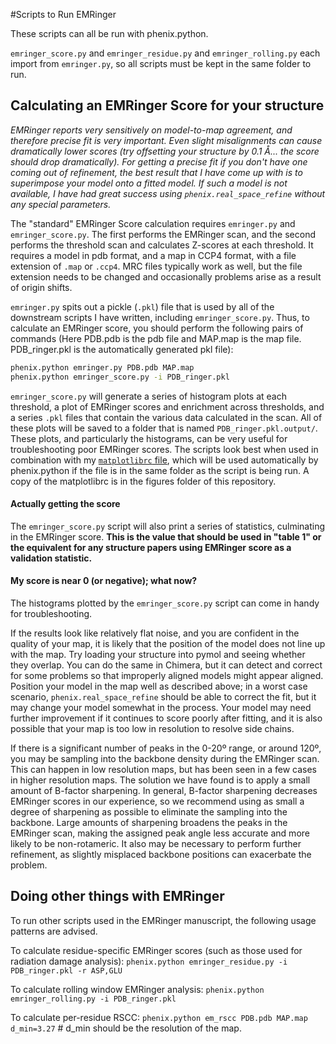 #Scripts to Run EMRinger

These scripts can all be run with phenix.python. 

`emringer_score.py` and `emringer_residue.py` and `emringer_rolling.py` each import from `emringer.py`, so all scripts must be kept in the same folder to run.

## Calculating an EMRinger Score for your structure
*EMRinger reports very sensitively on model-to-map agreement, and therefore precise fit is very important. Even slight misalignments can cause dramatically lower scores (try offsetting your structure by 0.1 Å... the score should drop dramatically). For getting a precise fit if you don't have one coming out of refinement, the best result that I have come up with is to superimpose your model onto a fitted model. If such a model is not available, I have had great success using `phenix.real_space_refine` without any special parameters.*

The "standard" EMRinger Score calculation requires `emringer.py` and `emringer_score.py`. The first performs the EMRinger scan, and the second performs the threshold scan and calculates Z-scores at each threshold. It requires a model in pdb format, and a map in CCP4 format, with a file extension of `.map` or `.ccp4`. MRC files typically work as well, but the file extension needs to be changed and occasionally problems arise as a result of origin shifts. 

`emringer.py` spits out a pickle (`.pkl`) file that is used by all of the downstream scripts I have written, including `emringer_score.py`. Thus, to calculate an EMRinger score, you should perform the following pairs of commands (Here PDB.pdb is the pdb file and MAP.map is the map file. PDB_ringer.pkl is the automatically generated pkl file):
```bash
phenix.python emringer.py PDB.pdb MAP.map
phenix.python emringer_score.py -i PDB_ringer.pkl
```
 `emringer_score.py` will generate a series of histogram plots at each threshold, a plot of EMRinger scores and enrichment across thresholds, and a series `.pkl` files that contain the various data calculated in the scan. All of these plots will be saved to a folder that is named `PDB_ringer.pkl.output/`. These plots, and particularly the histograms, can be very useful for troubleshooting poor EMRinger scores. The scripts look best when used in combination with my [`matplotlibrc` file](https://github.com/bbarad/matplotlibrc), which will be used automatically by phenix.python if the file is in the same folder as the script is being run. A copy of the matplotlibrc is in the figures folder of this repository. 

#### Actually getting the score
The `emringer_score.py` script will also print a series of statistics, culminating in the EMRinger score. **This is the value that should be used in "table 1" or the equivalent for any structure papers using EMRinger score as a validation statistic.**

#### My score is near 0 (or negative); what now?
The histograms plotted by the `emringer_score.py` script can come in handy for troubleshooting.

If the results look like relatively flat noise, and you are confident in the quality of your map, it is likely that the position of the model does not line up with the map. Try loading your structure into pymol and seeing whether they overlap. You can do the same in Chimera, but it can detect and correct for some problems so that improperly aligned models might appear aligned. Position your model in the map well as described above; in a worst case scenario, `phenix.real_space_refine` should be able to correct the fit, but it may change your model somewhat in the process. Your model may need further improvement if it continues to score poorly after fitting, and it is also possible that your map is too low in resolution to resolve side chains.

If there is a significant number of peaks in the 0-20º range, or around 120º, you may be sampling into the backbone density during the EMRinger scan. This can happen in low resolution maps, but has been seen in a few cases in higher resolution maps. The solution we have found is to apply a small amount of B-factor sharpening. In general, B-factor sharpening decreases EMRinger scores in our experience, so we recommend using as small a degree of sharpening as possible to eliminate the sampling into the backbone. Large amounts of sharpening broadens the peaks in the EMRinger scan, making the assigned peak angle less accurate and more likely to be non-rotameric. It also may be necessary to perform further refinement, as slightly misplaced backbone positions can exacerbate the problem.



## Doing other things with EMRinger
To run other scripts used in the EMRinger manuscript, the following usage patterns are advised.

To calculate residue-specific EMRinger scores (such as those used for radiation damage analysis):
`phenix.python emringer_residue.py -i PDB_ringer.pkl -r ASP,GLU`

To calculate rolling window EMRinger analysis:
`phenix.python emringer_rolling.py -i PDB_ringer.pkl`

To calculate per-residue RSCC:
`phenix.python em_rscc PDB.pdb MAP.map d_min=3.27` #  d_min should be the resolution of the map.
